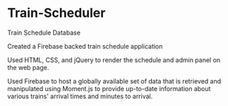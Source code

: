 # Train-Scheduler

Train Schedule Database

Created a Firebase backed train schedule application

Used HTML, CSS, and jQuery to render the schedule and admin panel on the web page.

Used Firebase to host a globally available set of data that is retrieved and manipulated using Moment.js to provide up-to-date information about various trains' arrival times and minutes to arrival.
